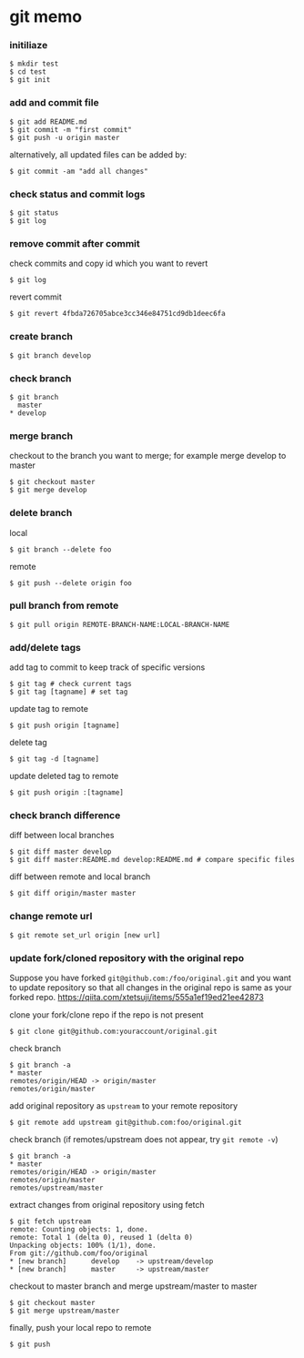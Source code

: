 # git memo

### initiliaze
    $ mkdir test
    $ cd test
    $ git init


### add and commit file
    $ git add README.md
    $ git commit -m "first commit"
    $ git push -u origin master 

alternatively, all updated files can be added by:

    $ git commit -am "add all changes"


### check status and commit logs
    $ git status
    $ git log


### remove commit after commit
check commits and copy id which you want to revert

    $ git log

revert commit
    
    $ git revert 4fbda726705abce3cc346e84751cd9db1deec6fa

### create branch
    $ git branch develop


### check branch
    $ git branch
      master
    * develop

### merge branch
checkout to the branch you want to merge; for example merge develop to master

    $ git checkout master
    $ git merge develop

### delete branch
local

    $ git branch --delete foo

remote

    $ git push --delete origin foo

### pull branch from remote
    $ git pull origin REMOTE-BRANCH-NAME:LOCAL-BRANCH-NAME

### add/delete tags
add tag to commit to keep track of specific versions

    $ git tag # check current tags
    $ git tag [tagname] # set tag

update tag to remote

    $ git push origin [tagname]

delete tag

    $ git tag -d [tagname]

update deleted tag to remote

    $ git push origin :[tagname]

### check branch difference
diff between local branches

    $ git diff master develop
    $ git diff master:README.md develop:README.md # compare specific files

diff between remote and local branch

    $ git diff origin/master master

### change remote url

    $ git remote set_url origin [new url]

### update fork/cloned repository with the original repo
Suppose you have forked `git@github.com:/foo/original.git` and you want to update repository so that all changes in the original repo is same as your forked repo.
https://qiita.com/xtetsuji/items/555a1ef19ed21ee42873  

clone your fork/clone repo if the repo is not present

    $ git clone git@github.com:youraccount/original.git

check branch

    $ git branch -a
    * master
    remotes/origin/HEAD -> origin/master
    remotes/origin/master

add original repository as `upstream` to your remote repository

    $ git remote add upstream git@github.com:foo/original.git

check branch (if remotes/upstream does not appear, try `git remote -v`)

    $ git branch -a
    * master
    remotes/origin/HEAD -> origin/master
    remotes/origin/master
    remotes/upstream/master

extract changes from original repository using fetch

    $ git fetch upstream
    remote: Counting objects: 1, done.
    remote: Total 1 (delta 0), reused 1 (delta 0)
    Unpacking objects: 100% (1/1), done.
    From git://github.com/foo/original
    * [new branch]      develop    -> upstream/develop
    * [new branch]      master     -> upstream/master

checkout to master branch and merge upstream/master to master

    $ git checkout master
    $ git merge upstream/master

finally, push your local repo to remote

    $ git push